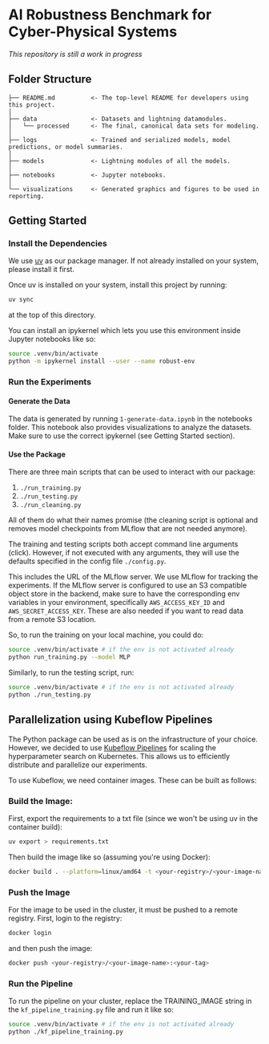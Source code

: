 # AI Robustness Benchmark for Cyber-Physical Systems

*This repository is still a work in progress*

## Folder Structure
```
├── README.md          <- The top-level README for developers using this project.
│
├── data               <- Datasets and lightning datamodules.
│   └── processed      <- The final, canonical data sets for modeling.
│
├── logs               <- Trained and serialized models, model predictions, or model summaries.
│   
├── models             <- Lightning modules of all the models.
│
├── notebooks          <- Jupyter notebooks.
│
└── visualizations     <- Generated graphics and figures to be used in reporting.
```

## Getting Started

### Install the Dependencies

We use [uv](https://docs.astral.sh/uv/) as our package manager. If not already installed on your system, please install it first.

Once uv is installed on your system, install this project by running:
```bash
uv sync
```
at the top of this directory.

You can install an ipykernel which lets you use this environment inside Jupyter notebooks like so:
```bash
source .venv/bin/activate
python -m ipykernel install --user --name robust-env 
```

### Run the Experiments

#### Generate the Data
The data is generated by running `1-generate-data.ipynb` in the notebooks folder.
This notebook also provides visualizations to analyze the datasets.
Make sure to use the correct ipykernel (see Getting Started section).

#### Use the Package
There are three main scripts that can be used to interact with our package:

1. `./run_training.py`
2. `./run_testing.py`
3. `./run_cleaning.py`

All of them do what their names promise (the cleaning script is optional and removes model
checkpoints from MLflow that are not needed anymore).

The training and testing scripts both accept command line arguments (click).
However, if not executed with any arguments, they will use the defaults
specified in the config file `./config.py`.

This includes the URL of the MLflow server.
We use MLflow for tracking the experiments.
If the MLflow server is configured to use an S3 compatible object store in the
backend, make sure to have the corresponding env variables in your environment,
specifically `AWS_ACCESS_KEY_ID` and `AWS_SECRET_ACCESS_KEY`. These are also needed
if you want to read data from a remote S3 location.

So, to run the training on your local machine, you could do:
```bash
source .venv/bin/activate # if the env is not activated already
python run_training.py --model MLP
```

Similarly, to run the testing script, run:
```bash
source .venv/bin/activate # if the env is not activated already
python ./run_testing.py
```

## Parallelization using Kubeflow Pipelines
The Python package can be used as is on the infrastructure of your choice.
However, we decided to use [Kubeflow Pipelines](https://www.kubeflow.org/docs/components/pipelines/) for scaling the hyperparameter search on
Kubernetes. This allows us to efficiently distribute and parallelize our experiments.

To use Kubeflow, we need container images. These can be built as follows:

### Build the Image:
First, export the requirements to a txt file (since we won't be using uv in the
container build):
```sh
uv export > requirements.txt
```
Then build the image like so (assuming you're using Docker):
```sh
docker build . --platform=linux/amd64 -t <your-registry>/<your-image-name>:<your-tag>
```

### Push the Image
For the image to be used in the cluster, it must be pushed to a remote registry. First, login to the registry:
```sh
docker login 
```

and then push the image:
```sh
docker push <your-registry>/<your-image-name>:<your-tag>
```

### Run the Pipeline
To run the pipeline on your cluster, replace the TRAINING_IMAGE string in the
`kf_pipeline_training.py` file and run it like so:
```bash
source .venv/bin/activate # if the env is not activated already
python ./kf_pipeline_training.py 
```
